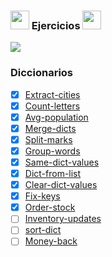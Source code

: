### <img width="30" src="https://web.archive.org/web/20091026100043im_/http://geocities.com/hellokitty_can/smile.gif"/> Ejercicios <img width="30" src="https://web.archive.org/web/20091026100043im_/http://geocities.com/hellokitty_can/smile.gif"/>
<img src='https://web.archive.org/web/20090902092639/http://geocities.com/TheTropics/Coast/1332/chains.gif'/>

### Diccionarios
- [x] [Extract-cities](https://github.com/toninavhd/1-DAW_pt2/blob/main/PRO/ut5/tareas/diccionarios/extract-cities/main.py)
- [x] [Count-letters](https://github.com/toninavhd/1-DAW_pt2/blob/main/PRO/ut5/tareas/diccionarios/count-letters/main.py)
- [x] [Avg-population](https://github.com/toninavhd/1-DAW_pt2/blob/main/PRO/ut5/tareas/diccionarios/avg-population/main.py)
- [x] [Merge-dicts](https://github.com/toninavhd/1-DAW_pt2/blob/main/PRO/ut5/tareas/diccionarios/merge-dicts/main.py)
- [x] [Split-marks](https://github.com/toninavhd/1-DAW_pt2/blob/main/PRO/ut5/tareas/diccionarios/split-marks/main.py)
- [x] [Group-words](https://github.com/toninavhd/1-DAW_pt2/blob/main/PRO/ut5/tareas/diccionarios/group-words/main.py)
- [x] [Same-dict-values](https://github.com/toninavhd/1-DAW_pt2/blob/main/PRO/ut5/tareas/diccionarios/same-dict-values/main.py)
- [x] [Dict-from-list](https://github.com/toninavhd/1-DAW_pt2/blob/main/PRO/ut5/tareas/diccionarios/dict-from-list/main.py)
- [x] [Clear-dict-values](https://github.com/toninavhd/1-DAW_pt2/blob/main/PRO/ut5/tareas/diccionarios/clear-dict-values/main.py)
- [x] [Fix-keys](https://github.com/toninavhd/1-DAW_pt2/blob/main/PRO/ut5/tareas/diccionarios/fix-keys/main.py)
- [x] [Order-stock]()
- [ ] [Inventory-updates]()
- [ ] [sort-dict]()
- [ ] [Money-back]()
